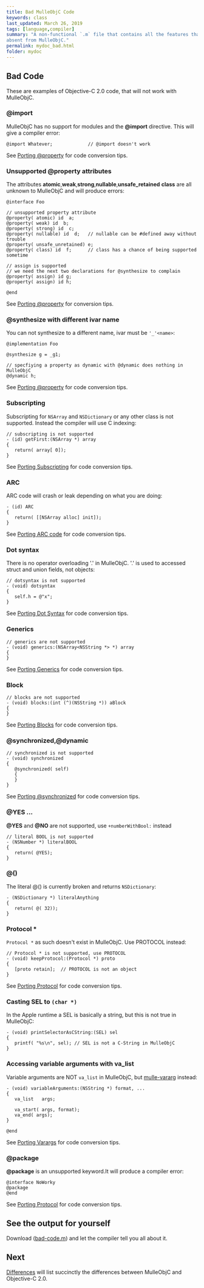 ```yaml
---
title: Bad MulleObjC Code
keywords: class
last_updated: March 26, 2019
tags: [language,compiler]
summary: "A non-functional `.m` file that contains all the features that are
absent from MulleObjC."
permalink: mydoc_bad.html
folder: mydoc
---
```




## Bad Code

These are examples of Objective-C 2.0 code, that will not work with MulleObjC.


### @import

MulleObjC has no support for modules and the **@import** directive. This will
give a compiler error:

```
@import Whatever;             // @import doesn't work
```

See [Porting @property](mydoc_modules.html) for code conversion tips.


### Unsupported @property attributes

The attributes **atomic**,**weak**,**strong**,**nullable**,**unsafe_retained**
**class** are all unknown to MulleObjC and will produce errors:

```
@interface Foo

// unsupported property attribute
@property( atomic) id  a;
@property( weak) id  b;
@property( strong) id  c;
@property( nullable) id  d;   // nullable can be #defined away without trouble
@property( unsafe_unretained) e;
@property( class) id  f;      // class has a chance of being supported sometime

// assign is supported
// we need the next two declarations for @synthesize to complain
@property( assign) id g;
@property( assign) id h;

@end
```

See [Porting @property](mydoc_property.html) for conversion tips.


### @synthesize with different ivar name

You can not synthesize to a different name, ivar must be `'_'<name>`:


```
@implementation Foo

@synthesize g = _g1;

// specfiying a property as dynamic with @dynamic does nothing in MulleObjC
@dynamic h;
```

See [Porting @property](mydoc_synthesize.html) for code conversion tips.


### Subscripting

Subscripting for `NSArray` and `NSDictionary` or any other class is not
supported. Instead the compiler will use C indexing:

```
// subscripting is not supported
- (id) getFirst:(NSArray *) array
{
   return( array[ 0]);
}
```

See [Porting Subscripting](mydoc_subscripting.html) for code conversion tips.


### ARC

ARC code will crash or leak depending on what you are doing:


```
- (id) ARC
{
   return( [[NSArray alloc] init]);
}
```

See [Porting ARC code](mydoc_subscripting.html) for code conversion tips.

### Dot syntax

There is no operator overloading '.' in MulleObjC. '.' is used to accessed
struct and union fields, not objects:

```
// dotsyntax is not supported
- (void) dotsyntax
{
   self.h = @"x";
}

```


See [Porting Dot Syntax](mydoc_dotsyntax.html) for code conversion tips.

### Generics

```
// generics are not supported
- (void) generics:(NSArray<NSString *> *) array
{
}
```

See [Porting Generics](mydoc_generics.html) for code conversion tips.


### Block

```
// blocks are not supported
- (void) blocks:(int (^)(NSString *)) aBlock
{
}
```


See [Porting Blocks](mydoc_blocks.html) for code conversion tips.


### @synchronized,@dynamic

```
// synchronized is not supported
- (void) synchronized
{
   @synchronized( self)
   {
   }
}
```

See [Porting @synchronized](mydoc_synchronized.html) for code conversion tips.


### @YES ...

**@YES** and **@NO** are not supported, use `+numberWithBool:` instead

```
// literal BOOL is not supported
- (NSNumber *) literalBOOL
{
   return( @YES);
}
```

### @()

The literal @() is currently broken and returns `NSDictionary`:

```
- (NSDictionary *) literalAnything
{
   return( @( 32));
}
```

### Protocol *

`Protocol *` as such doesn't exist in MulleObjC. Use PROTOCOL instead:

```
// Protocol * is not supported, use PROTOCOL
- (void) keepProtocol:(Protocol *) proto
{
   [proto retain];  // PROTOCOL is not an object
}
```

See [Porting Protocol](mydoc_protocol.html) for code conversion tips.


### Casting SEL to `(char *)`

In the Apple runtime a SEL is basically a string, but this is not true in
MulleObjC:

```
- (void) printSelectorAsCString:(SEL) sel
{
   printf( "%s\n", sel); // SEL is not a C-String in MulleObjC
}
```

### Accessing variable arguments with va_list

Variable arguments are NOT `va_list` in MulleObjC, but
[mulle-vararg](//github.com/mulle-c/mulle-vararg) instead:

```
- (void) variableArguments:(NSString *) format, ...
{
   va_list   args;

   va_start( args, format);
   va_end( args);
}

@end
```


See [Porting Varargs](mydoc_varargs.html) for code conversion tips.


### @package

**@package** is an unsupported keyword.It will produce a compiler error:

```
@interface NoWorky
@package
@end
```
See [Porting Protocol](mydoc_package.html) for code conversion tips.


## See the output for yourself

Download ([bad-code.m](/files/bad-code.m)) and let the compiler tell you
all about it.


## Next

[Differences](mydoc_differences.html) will list succinctly the differences
between MulleObjC and Objective-C 2.0.